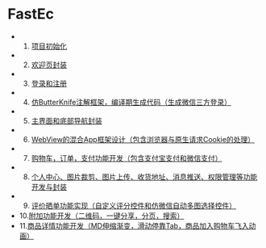 # FastEc
- 1. [项目初始化](https://github.com/fengchuikukudehailiang/FastEc/blob/master/blogs/1.%E9%A1%B9%E7%9B%AE%E5%88%9D%E5%A7%8B%E5%8C%96.md)
- 2. [欢迎页封装](https://github.com/fengchuikukudehailiang/FastEc/blob/master/blogs/2.%E6%AC%A2%E8%BF%8E%E9%A1%B5%E5%B0%81%E8%A3%85.md)
- 3. [登录和注册](https://github.com/fengchuikukudehailiang/FastEc/blob/master/blogs/3.%E7%99%BB%E5%BD%95%E5%92%8C%E6%B3%A8%E5%86%8C.md)
- 4. [仿ButterKnife注解框架，编译期生成代码（生成微信三方登录）](https://github.com/fengchuikukudehailiang/FastEc/blob/master/blogs/4.%E4%BB%BFButterKnife%E6%B3%A8%E8%A7%A3%E6%A1%86%E6%9E%B6%E7%BC%96%E8%AF%91%E6%9C%9F%E7%94%9F%E6%88%90%E4%BB%A3%E7%A0%81.md)
- 5. [主界面和底部导航封装](https://github.com/fengchuikukudehailiang/FastEc/blob/master/blogs/5.%E4%B8%BB%E7%95%8C%E9%9D%A2%E5%92%8C%E5%BA%95%E9%83%A8%E5%AF%BC%E8%88%AA%E5%B0%81%E8%A3%85.md)
- 6. [WebView的混合App框架设计（包含浏览器与原生请求Cookie的处理）](https://github.com/fengchuikukudehailiang/FastEc/blob/master/blogs/6.WebView%E7%9A%84%E6%B7%B7%E5%90%88App%E6%A1%86%E6%9E%B6%E8%AE%BE%E8%AE%A1.md)
- 7. [购物车，订单，支付功能开发（包含支付宝支付和微信支付）](https://github.com/fengchuikukudehailiang/FastEc/blob/master/blogs/7.%E8%B4%AD%E7%89%A9%E8%BD%A6_%E8%AE%A2%E5%8D%95_%E6%94%AF%E4%BB%98%E5%8A%9F%E8%83%BD%E5%BC%80%E5%8F%91.md)
- 8. [个人中心、图片裁剪、图片上传、收货地址、消息推送、权限管理等功能开发与封装](https://github.com/fengchuikukudehailiang/FastEc/blob/master/blogs/8.%E4%B8%AA%E4%BA%BA%E4%B8%AD%E5%BF%83.md)
- 9. [评价晒单功能实现（自定义评分控件和仿微信自动多图选择控件）](https://github.com/fengchuikukudehailiang/FastEc/blob/master/blogs/9.%E8%AF%84%E4%BB%B7%E6%99%92%E5%8D%95%E5%8A%9F%E8%83%BD%E5%AE%9E%E7%8E%B0.md)
- 10.[附加功能开发（二维码，一键分享，分页，搜索）](https://github.com/fengchuikukudehailiang/FastEc/blob/master/blogs/10.%E9%99%84%E5%8A%A0%E5%8A%9F%E8%83%BD%E5%BC%80%E5%8F%91.md)
- 11.[商品详情功能开发（MD伸缩渐变，滑动停靠Tab，商品加入购物车飞入动画）](https://github.com/fengchuikukudehailiang/FastEc/blob/master/blogs/11.%E5%95%86%E5%93%81%E8%AF%A6%E6%83%85%E5%8A%9F%E8%83%BD%E5%BC%80%E5%8F%91.md)
